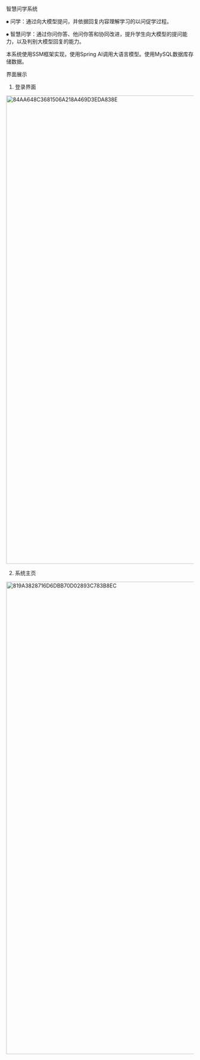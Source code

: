 智慧问学系统

⦁        问学：通过向大模型提问，并依据回复内容理解学习的以问促学过程。

⦁	    智慧问学：通过你问你答、他问你答和协同改进，提升学生向大模型的提问能力，以及判别大模型回复的能力。

本系统使用SSM框架实现，使用Spring AI调用大语言模型。使用MySQL数据库存储数据。

界面展示
1.	登录界面

<img width="1981" height="1259" alt="84AA648C3681506A218A469D3EDA838E" src="https://github.com/user-attachments/assets/6270b30d-4ad1-4ab8-b367-bd2bbc422b5f" />


2.	系统主页

<img width="1950" height="1270" alt="819A3828716D6DBB70D02893C783B8EC" src="https://github.com/user-attachments/assets/aa7befcd-eac0-4d54-b3fc-b67678c0157d" />
